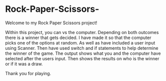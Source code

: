 # Rock-Paper-Scissors-

Welcome to my Rock Paper Scissors project!

Within this project, you can vs the computer. 
Depending on both outcomes there is a winner that gets decided. 
I have made it so that the computer picks one of the options at random. 
As well as have included a user input using Scanner. 
Then have used switch and if statements to help determine the winner of the game.
The output shows what you and the computer have selected after the users input. 
Then shows the results on who is the winner or if it was a draw. 

Thank you for playing. 
